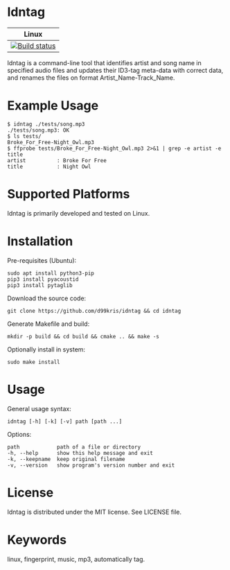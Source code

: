 Idntag
======

| **Linux** |
|-----------|
| [![Build status](https://travis-ci.org/d99kris/idntag.svg?branch=master)](https://travis-ci.org/d99kris/idntag) |

Idntag is a command-line tool that identifies artist and song name in specified audio files and
updates their ID3-tag meta-data with correct data, and renames the files on format
Artist_Name-Track_Name.

Example Usage
=============

    $ idntag ./tests/song.mp3
    ./tests/song.mp3: OK
    $ ls tests/
    Broke_For_Free-Night_Owl.mp3
    $ ffprobe tests/Broke_For_Free-Night_Owl.mp3 2>&1 | grep -e artist -e title
    artist          : Broke For Free
    title           : Night Owl

Supported Platforms
===================
Idntag is primarily developed and tested on Linux.

Installation
============
Pre-requisites (Ubuntu):

    sudo apt install python3-pip
    pip3 install pyacoustid
    pip3 install pytaglib

Download the source code:

    git clone https://github.com/d99kris/idntag && cd idntag

Generate Makefile and build:

    mkdir -p build && cd build && cmake .. && make -s

Optionally install in system:

    sudo make install

Usage
=====

General usage syntax:

    idntag [-h] [-k] [-v] path [path ...]

Options:

    path            path of a file or directory
    -h, --help      show this help message and exit
    -k, --keepname  keep original filename
    -v, --version   show program's version number and exit

License
=======
Idntag is distributed under the MIT license. See LICENSE file.

Keywords
========
linux, fingerprint, music, mp3, automatically tag.
